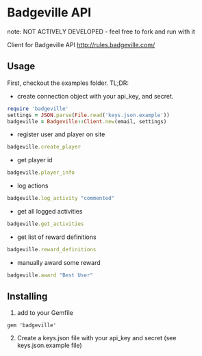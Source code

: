 Badgeville API
============

note: NOT ACTIVELY DEVELOPED - feel free to fork and run with it

Client for Badgeville API http://rules.badgeville.com/

Usage
--------
First, checkout the examples folder. TL;DR:

* create connection object with your api_key, and secret.

```ruby
require 'badgeville'
settings = JSON.parse(File.read('keys.json.example'))
badgeville = Badgeville::Client.new(email, settings)
```

* register user and player on site

```ruby
badgeville.create_player
```

* get player id

```ruby
badgeville.player_info
```

* log actions

```ruby
badgeville.log_activity "commented"
```

* get all logged activities

```ruby
badgeville.get_activities
```

* get list of reward definitions

```ruby
badgeville.reward_definitions
```

* manually award some reward

```ruby
badgeville.award "Best User"
```

Installing
----------
 1) add to your Gemfile

```
gem 'badgeville'
```

 2) Create a keys.json file with your api_key and secret (see keys.json.example file)

